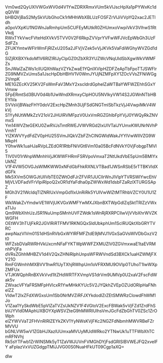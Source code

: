 Vm0wd2QyUXlVWGxWV0d4V1YwZDRXRmxVUm5kVlJscHpXa1pPYWxKc1dqQlVW
bHBQVjBaS2MySkVUbGhoCk1rMHhWbXBLUzFOSFZrVlJiVVpYQ2xac2JETldh
a0poVXpKU1NGWnJaRmhpUm5CUFEyMUtkR0ZHUmxoVwpiVkV3VlhwS1RtVkdj
RWxTYkVwcFVteHdXVkV5TVV0V2F6RkpZVVprYVFwWFJVcEpWbGh3UzFSdFZs
ZFUKYmtwWFlrWmFjRlZxU205a2JFVjVZek5vVjJKVk5VaFdiWGhyWVZGd1dG
SlZjRXBXYkdoM1V6RlZlRlJyClpGZ0tZbXR3YUZWcVNqUldSbXgwWkVWMFZs
SnJWalZaZWs1cllUQXhWazVZYkZwaE1YQnlXVlpHZDFZeApTbFpoTTJSWFlr
ZG9NMVZxUms5a1JscHpDbHBHV1V0WmJYUjNZMFpXY1ZOcVVsZFNiWGg2VmpK
ME1GZEcKV25KV2FsWmFaV3MxY2xscldrdGphelZaWTBaYWFWZEhhSGxYVmxw
SFpERmtSd3BUV0d4b1UwWndXRmxyClpHOU5NVlkyVW14S2JGWnNTbHBEYlVa
SVVsVjBWazFHY0doV2ExcHpZMnh3UjFSdGNGTmlSbTkzVjJ4VwpiMkV4WkVj
S1YyNUtWMkZzV21oV2JHUlRVMFpzV0UxVmRGZGhlbFpYVjJ0YWQyRkZNVmxS
Ym14WVZteGEKU0ZwRVJsTmtRWEJVWVRGd2IxUlVTalJYUmxKWUNrNVhPVmhT
YlZKWVYydFdZV0pHU25SVmJIQkVZbFZhClNGWldWakJYYlVwWllVZG9WMkpH
Y0hwWk1uaHJaRVpLZEdOR1RtbFNiVGt6Vm10a05BcFdNVkY0VjFobgpTMVl5
TlV0V01rWnpWMnhhVjJKWWFHRmFSRVpoVmxaT2NtUkdVbE5pUm5BMlYxUkNZ
V1F4VW5OVGJsWlMKWW0xNFdGbFhkRXNLVTBad1JWSnRSbE5rTTBKVldXdGFk
Mk5XVm5OWGJtUllVbTE0ZWtOdFJrZFViR1JUCllrWnJlVlpYTVRSWlYwcEhV
MjVLVDFadVFrVlpiRlpoQ2xOR1dYaFdha0pZWWxWd1dsbFZaRzlXTURGSApZ
MGh3V21WcldqTlZNRlUxVmpGd1IxUnRiRk5YUlVwWlZtMTRhbVZCY0U1U1ZF
WklWakZvYmdwVE1WVjUKVGxWMFYwMXJXbnBXTWpGdlZqSktTRlZzVWxaTlJu
Qm9WbXhhUzJSR1NuUmpSMnhUVFZWdk1sWnRjRXRPClIwVjVVbXhrWVZKWGFH
OEtWV3hTUjFkR2JGVlRiRTFMV1RKNGQxSldUbkphUm1SclRUQktXbGRYTVRC
awpNazVIVm01S1dHSnRVbGxWYlRFMFZtdE9jMVJ1VGxSaGVsWlVDbGxzV2t0
WFZsbDVaRWRHVkUxcmNFaFYKTWpWWFZXMUZlV0ZGVmxwaE1taEVRMnhPVjFa
dVRsZGhhMHBZV1d4V2QxZHNiRlphUnpsWFRWVndSd3BXCk1uaHZWMjFXY21O
RmFGWmhhMXBVV1hwR1UyTXhjRWhpUm1oVFRXMU9OVlp0TUhoT1IwWXpZMFUx
VTJKWQphRnBXVkVvd1ltZHdWRTFXVmpVS1drVm9UMVp0U2xaV2FscFdWak5v
ZWxacVFYaFRSMFpHVlcxR1YwMHkKYUc5V2JYQkhZVEpOZUdORlpHaFNhelZZ
VldwT2IxZFdXWGxsUm1Sb0NrMVZiRFJXYkdodlZrZEtSMWRzClowdFhWM1Jo
V1Zaa1YySkdWbE5pVlZaTVZsUkNZV1F4VGtoV2ExcFBWak5vVjFZd1ZrdFhS
bVJYVld0MAphUXBOYXpWSVZteG9hMWRIUlhsVmJGcFdZbGhTV0ZSc1ZrOWph
elZYWVVaT2FHVnRlRlZEYkZKV1YyNWsKVjFKc2NGZFdNbmhMWVRBeFZrMVVU
bGNLVW5wV1ZGbHJXazlUUmxaMVUyMUdWRko2YTNwUk1uTTFWbXhTCmRFNVhj
Rk5sYTFwb1ZrWlNSMk5yT1ZaVWJUVnFVMGhDYjFsdGRISlBVWEJFQ2xvelFY
aFplazVxVUZGdgpTMlJJVG00S0NuaHFkUT09Cgp1aXQ=

dlw
